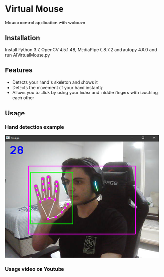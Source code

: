 # Virtual Mouse
Mouse control application with webcam

## Installation

Install Python 3.7, OpenCV 4.5.1.48, MediaPipe 0.8.7.2 and autopy 4.0.0 and run AIVirtualMouse.py

## Features

- Detects your hand's skeleton and shows it
- Detects the movement of your hand instantly
- Allows you to click by using your index and middle fingers with touching each other


## Usage

### Hand detection example
![Hand detection example](/Screenshots/1.png?raw=true "Hand detection example")

### Usage video on Youtube
#### 
